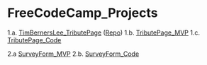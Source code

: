 # FreeCodeCamp_Projects

1.a. [TimBernersLee_TributePage](https://dionnenoellabarretto.github.io/FreeCodeCampTributePage_TimBernersLee/) ([Repo](https://github.com/DionneNoellaBarretto/FreeCodeCampTributePage_TimBernersLee))
1.b. [TributePage_MVP](https://codepen.io/denverdionne/pen/NWpMGwp)
1.c. [TributePage_Code](https://github.com/DionneNoellaBarretto/FreeCodeCamp_Projects/blob/main/TributePage.html)


2.a [SurveyForm_MVP](https://codepen.io/denverdionne/pen/BaWxjBd)
2.b. [SurveyForm_Code](https://github.com/DionneNoellaBarretto/FreeCodeCamp_Projects/blob/main/SurveyForm.html)

```
